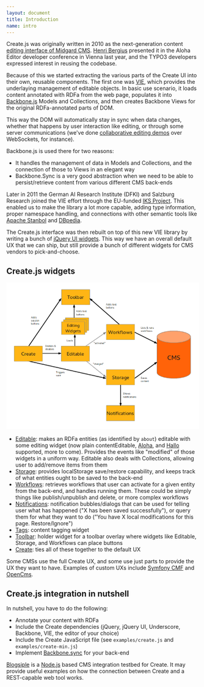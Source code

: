 ```yaml
---
layout: document
title: Introduction
name: intro
---
```

Create.js was originally written in 2010 as the next-generation content [editing interface of Midgard CMS](http://bergie.iki.fi/blog/introducing_the_midgard_create_user_interface/). [Henri Bergius](http://bergie.iki.fi) presented it in the Aloha Editor developer conference in Vienna last year, and the TYPO3 developers expressed interest in reusing the codebase.

Because of this we started extracting the various parts of the Create UI into their own, reusable components. The first one was [VIE](http://viejs.org/), which provides the underlaying management of editable objects. In basic use scenario, it loads content annotated with RDFa from the web page, populates it into [Backbone.js](http://backbonejs.org/) Models and Collections, and then creates Backbone Views for the original RDFa-annotated parts of DOM.

This way the DOM will automatically stay in sync when data changes, whether that happens by user interaction like editing, or through some server communications (we've done [collaborative editing demos](https://github.com/bergie/ViePalsu) over WebSockets, for instance).

Backbone.js is used there for two reasons:

* It handles the management of data in Models and Collections, and the connection of those to Views in an elegant way
* Backbone.Sync is a very good abstraction when we need to be able to persist/retrieve content from various different CMS back-ends

Later in 2011 the German AI Research Institute (DFKI) and Salzburg Research joined the VIE effort through the EU-funded [IKS Project](http://www.iks-project.eu/). This enabled us to make the library a lot more capable, adding type information, proper namespace handling, and connections with other semantic tools like [Apache Stanbol](http://incubator.apache.org/stanbol/) and [DBpedia](http://dbpedia.org/About).

The Create.js interface was then rebuilt on top of this new VIE library by writing a bunch of [jQuery UI widgets](http://sebastian.germes.in/blog/2011/07/jquery-ui-widget-factory-v-1-8/). This way we have an overall default UX that we can ship, but still provide a bunch of different widgets for CMS vendors to pick-and-choose.

## Create.js widgets

![Create.js structure](/img/createjs-structure.png)

* [Editable](#editable): makes an RDFa entities (as identified by `about`) editable with some editing widget (now plain contentEditable, [Aloha](http://aloha-editor.org), and [Hallo](http://hallojs.org) supported, more to come). Provides the events like "modified" of those widgets in a uniform way. Editable also deals with Collections, allowing user to add/remove items from them
* [Storage](#storage): provides localStorage save/restore capability, and keeps track of what entities ought to be saved to the back-end
* [Workflows](#workflows): retrieves workflows that user can activate for a given entity from the back-end, and handles running them. These could be simply things like publish/unpublish and delete, or more complex workflows
* [Notifications](#notifications): notification bubbles/dialogs that can be used for telling user what has happened ("X has been saved successfully"), or query them for what they want to do ("You have X local modifications for this page. Restore/Ignore")
* [Tags](#tags): content tagging widget
* [Toolbar](#toolbar): holder widget for a toolbar overlay where widgets like
Editable, Storage, and Workflows can place buttons
* [Create](#create): ties all of these together to the default UX

Some CMSs use the full Create UX, and some use just parts to provide the UX they want to have. Examples of custom UXs include [Symfony CMF](http://blog.iks-project.eu/semantic-enhanced-cmf-editor-now-available/) and [OpenCms](http://iks.alkacon.com/en/).

## Create.js integration in nutshell

In nutshell, you have to do the following:

* Annotate your content with RDFa
* Include the Create dependencies (jQuery, jQuery UI, Underscore, Backbone, VIE, the editor of your choice)
* Include the Create JavaScript file (see `examples/create.js` and `examples/create-min.js`)
* Implement [Backbone.sync](http://documentcloud.github.com/backbone/#Sync) for your back-end

[Blogsiple](https://github.com/bergie/blogsiple) is a [Node.js](http://nodejs.org/) based CMS integration testbed for Create. It may provide useful examples on how the connection between Create and a REST-capable web tool works.

